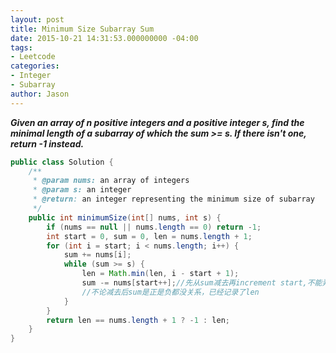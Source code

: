 ```yaml
---
layout: post
title: Minimum Size Subarray Sum
date: 2015-10-21 14:31:53.000000000 -04:00
tags:
- Leetcode
categories:
- Integer
- Subarray
author: Jason
---
```

<p><strong><em>Given an array of n positive integers and a positive integer s, find the minimal length of a subarray of which the sum >= s. If there isn't one, return -1 instead.</em></strong></p>


``` java
public class Solution {
    /**
     * @param nums: an array of integers
     * @param s: an integer
     * @return: an integer representing the minimum size of subarray
     */
    public int minimumSize(int[] nums, int s) {
        if (nums == null || nums.length == 0) return -1;
        int start = 0, sum = 0, len = nums.length + 1;
        for (int i = start; i < nums.length; i++) {
            sum += nums[i];
            while (sum >= s) {
                len = Math.min(len, i - start + 1);
                sum -= nums[start++];//先从sum减去再increment start,不能弄反
                //不论减去后sum是正是负都没关系，已经记录了len
            }            
        }
        return len == nums.length + 1 ? -1 : len;
    }
}
```
